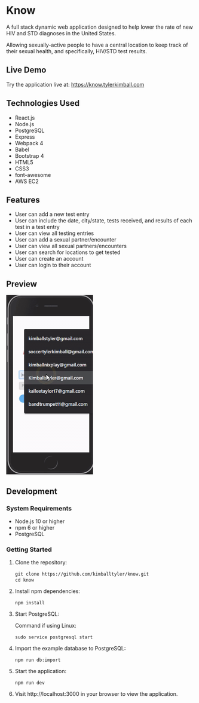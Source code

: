 # Know
A full stack dynamic web application designed to help lower the rate of new HIV and STD diagnoses in the United States. 

Allowing sexually-active people to have a central location to keep track of their sexual health, and specifically, HIV/STD test results.

## Live Demo
Try the application live at: https://know.tylerkimball.com

## Technologies Used
- React.js
- Node.js
- PostgreSQL
- Express
- Webpack 4
- Babel
- Bootstrap 4
- HTML5
- CSS3
- font-awesome
- AWS EC2

## Features
* User can add a new test entry
* User can include the date, city/state, tests received, and results of each test in a test entry
* User can view all testing entries
* User can add a sexual partner/encounter
* User can view all sexual partners/encounters
* User can search for locations to get tested
* User can create an account
* User can login to their account


## Preview

![Know](server/public/images/know-demo.gif)

## Development

### System Requirements

- Node.js 10 or higher
- npm 6 or higher
- PostgreSQL

### Getting Started

1. Clone the repository:
    ```shell
    git clone https://github.com/kimballtyler/know.git
    cd know
    ```
2. Install npm dependencies:
    ```shell
    npm install
    ```
3. Start PostgreSQL:

   Command if using Linux:
    ```shell
    sudo service postgresql start
    ```
4. Import the example database to PostgreSQL:
    ```shell
    npm run db:import
    ```
5. Start the application:
    ```shell
    npm run dev
    ```
6. Visit http://localhost:3000 in your browser to view the application.

